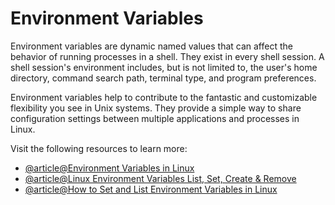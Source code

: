 # Environment Variables

Environment variables are dynamic named values that can affect the behavior of running processes in a shell. They exist in every shell session. A shell session's environment includes, but is not limited to, the user's home directory, command search path, terminal type, and program preferences.

Environment variables help to contribute to the fantastic and customizable flexibility you see in Unix systems. They provide a simple way to share configuration settings between multiple applications and processes in Linux.

Visit the following resources to learn more:

- [@article@Environment Variables in Linux](https://labex.io/tutorials/linux-environment-variables-in-linux-385274)
- [@article@Linux Environment Variables List, Set, Create & Remove](https://www.computernetworkingnotes.com/linux-tutorials/linux-environment-variables-list-set-create-remove.html)
- [@article@How to Set and List Environment Variables in Linux](https://linuxize.com/post/how-to-set-and-list-environment-variables-in-linux/)
